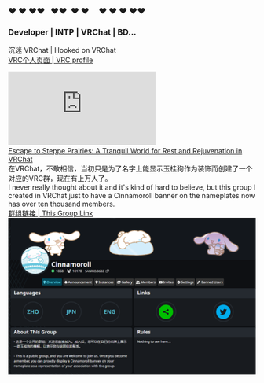 ### ❤&nbsp;❤&nbsp;❤❤&nbsp;&nbsp;&nbsp;❤❤&nbsp;&nbsp;❤&nbsp;❤&nbsp;&nbsp;&nbsp;&nbsp;&nbsp;❤&nbsp;❤&nbsp;❤&nbsp;❤❤  
  
### Developer | INTP | VRChat | BD... 
沉迷 VRChat | Hooked on VRChat  
[VRC个人页面 | VRC profile](https://vrchat.com/home/user/usr_8669b6ce-1500-4ac1-8ad6-c0f2081ae4b7)  
  
![VRChatGamePlayTime](http://osu.baka9.cn/VRChatGamePlayTime.php)  
[Escape to Steppe Prairies: A Tranquil World for Rest and Rejuvenation in VRChat](https://youtu.be/gjcEfg1aG3Y)  
在VRChat，不敢相信，当初只是为了名字上能显示玉桂狗作为装饰而创建了一个对应的VRC群，现在有上万人了。  
I never really thought about it and it's kind of hard to believe, but this group I created in VRChat just to have a Cinnamoroll banner on the nameplates now has over ten thousand members.  
[群组链接 | This Group Link](https://vrc.group/SANRIO.9632)  
![The Cinnamoroll Group in VRChat](https://github.com/CatSeed/CatSeed/blob/main/Cinnamoroll%20Group%20in%20VRChat.png)  


<!--
**CatSeed/CatSeed** is a ✨ _special_ ✨ repository because its `README.md` (this file) appears on your GitHub profile.

Here are some ideas to get you started:

- 🔭 I’m currently working on ...
- 🌱 I’m currently learning ...
- 👯 I’m looking to collaborate on ...
- 🤔 I’m looking for help with ...
- 💬 Ask me about ...
- 📫 How to reach me: ...
- 😄 Pronouns: ...
- ⚡ Fun fact: ...
-->

